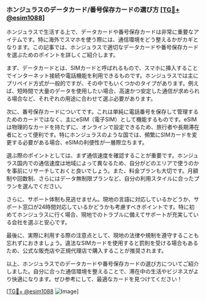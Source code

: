 ### ホンジュラスのデータカード/番号保存カードの選び方 [[TG💪+ @esim1088](https://t.me/s/esim1088)]

ホンジュラスで生活する上で、データカードや番号保存カードは非常に重要なアイテムです。特に海外でスマホを使う際には、通信環境をどう整えるかがカギとなります。この記事では、ホンジュラスで適切なデータカードや番号保存カードを選ぶためのポイントを詳しくご紹介します。

まず、データカードとは、SIMカードと呼ばれるもので、スマホに挿入することでインターネット接続や電話機能を利用できるものです。ホンジュラスでは主にプリペイド方式が一般的ですが、その中でもいくつかのタイプがあります。例えば、短時間で大量のデータを使用したい場合、高速かつ安定した通信が求められる場合など、それぞれの用途に合わせて選ぶ必要があります。

次に、番号保存カードについてです。これは単純に電話番号を保存して管理するためのカードではなく、主にeSIM（電子SIM）として機能するものです。eSIMは物理的なカードを持たずに、オンラインで設定できるため、旅行者や長期滞在者にとって便利です。特にホンジュラスのような国では、頻繁にSIMカードを変更する必要がある場合、eSIMの利便性が一層際立ちます。

選ぶ際のポイントとしては、まず通信速度を確認することが重要です。ホンジュラス国内での通信速度は地域によって異なるため、自分がどのエリアで使うのかを事前にリサーチしておくと良いでしょう。また、料金プランも大切です。月額制や回数制、さらにはデータ無制限プランなど、自分の利用スタイルに合ったプランを選んでください。

さらに、サポート体制も見逃せません。現地の言語に対応しているかどうか、サポート窓口が24時間対応しているかどうかも考慮すべきポイントです。特に初めてホンジュラスに行く場合、現地でのトラブルに備えてサポートが充実している会社を選ぶと安心です。

最後に、実際に利用する際の注意点として、現地の法律や規制を遵守することも忘れずにおきましょう。違法なSIMカードを使用すると罰則を受ける場合もあるため、公式な販売店や正規代理店で購入することが推奨されます。

以上、ホンジュラスでのデータカードや番号保存カードの選び方についてご紹介しました。自分に合った通信環境を整えることで、滞在中の生活やビジネスがより快適になります。ぜひ参考にして、最適なカードを見つけてください！

[[TG💪+ @esim1088](https://t.me/s/esim1088) ![Image](https://i.postimg.cc/Y0z9fWf4/image.png)]